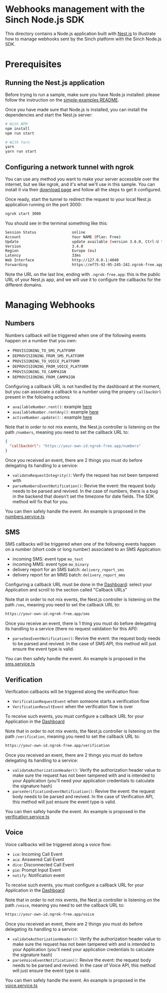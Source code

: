 # Webhooks management with the Sinch Node.js SDK

This directory contains a Node.js application built with [Nest.js](https://docs.nestjs.com/) to illustrate how to manage webhooks sent by the Sinch platform with the Sinch Node.js SDK.

# Prerequisites

## Running the Nest.js application

Before trying to run a sample, make sure you have Node.js installed: please follow the instruction on the [simple-examples README](../simple-examples/README.md).

Once you have made sure that Node.js is installed, you can install the dependencies and start the Nest.js server:

```bash
# With NPM
npm install
npm run start

# With Yarn
yarn
yarn run start
```

## Configuring a network tunnel with ngrok

You can use any method you want to make your server accessible over the internet, but we like ngrok, and it's what we'll use in this sample. You can install it via their [download page](https://ngrok.com/download) and follow all the steps to get it configured.

Once ready, start the tunnel to redirect the request to your local Nest.js application running on the port 3000:

```bash
ngrok start 3000
```

You should see in the terminal something like this:
```bash
Session Status                online                                                                 
Account                       Your NAME (Plan: Free)                                              
Update                        update available (version 3.6.0, Ctrl-U to update)                     
Version                       3.4.0                                                                  
Region                        Europe (eu)                                                            
Latency                       33ms                                                                   
Web Interface                 http://127.0.0.1:4040                                                  
Forwarding                    https://ef75-92-95-245-242.ngrok-free.app -> http://localhost:3000
```
Note the URL on the last line, ending with `.ngrok-free.app`: this is the public URL of your Nest.js app, and we will use it to configure the callbacks for the different domains.

# Managing Webhooks

## Numbers

Numbers callback will be triggered when one of the following events happen on a number that you own:
 - `PROVISIONING_TO_SMS_PLATFORM`
 - `DEPROVISIONING_FROM_SMS_PLATFORM`
 - `PROVISIONING_TO_VOICE_PLATFORM`
 - `DEPROVISIONING_FROM_VOICE_PLATFORM`
 - `PROVISIONING_TO_CAMPAIGN`
 - `DEPROVISIONING_FROM_CAMPAIGN`

Configuring a callback URL is not handled by the dashboard at the moment, but you can associate a callback to a number using the propery `callbackUrl` present in the following actions:
 - `availableNumber.rent()`: example [here](../simple-examples/src/numbers/available/rent.ts)
 - `availableNumber.rentAny()`: example [here](../simple-examples/src/numbers/available/rentAny.ts)
 - `activeNumber.update()`: : example [here](../simple-examples/src/numbers/active/update.ts)

Note that in order to not mix events, the Nest.js controller is listening on the path `/numbers`, meaning you need to set the callback URL to:

```json
{
  "callbackUrl": "https://your-own-id.ngrok-free.app/numbers"
}
```

Once you received an event, there are 2 things you must do before delegating its handling to a service:
 - `validateRequestIntegrity()`: Verify the request has not been tampered with
 - `parseNumbersEventNotification()`: Revive the event: the request body needs to be parsed and revived. In the case of numbers, there is a bug in the backend that doesn't set the timezone for date fields. The SDK method will fix that for you.

You can then safely handle the event. An example is proposed in the [numbers.service.ts](./src/services/numbers.service.ts)

## SMS
SMS callbacks will be triggered when one of the following events happen on a number (short code or long number) associated to an SMS Application:
 - incoming SMS: event type `mo_text`
 - incoming MMS: event type `mo_binary`
 - delivery report for an SMS batch: `delivery_report_sms`
 - delivery report for an MMS batch: `delivery_report_mms`

Configuring a callback URL must be done in the [Dashboard](https://dashboard.sinch.com/sms/api/services): select your Application and scroll to the section called "Callback URLs"

Note that in order to not mix events, the Nest.js controller is listening on the path `/sms`, meaning you need to set the callback URL to:
```bash
https://your-own-id.ngrok-free.app/sms
```

Once you receive an event, there is 1 thing you must do before delegating its handling to a service (there no request validation for this API):
- `parseSmsEventNotification()`: Revive the event: the request body needs to be parsed and revived. In the case of SMS API, this method will just ensure the event type is valid.

You can then safely handle the event. An example is proposed in the [sms.service.ts](./src/services/sms.service.ts)

## Verification
Verification callbacks will be triggered along the verification flow:
 - `VerificationRequestEvent` when someone starts a verification flow
 - `VerificationResultEvent` when the verification flow is over

To receive such events, you must configure a callback URL for your Application in the [Dashboard](https://dashboard.sinch.com/verification/apps)

Note that in order to not mix events, the Nest.js controller is listening on the path `/verification`, meaning you need to set the callback URL to:
```bash
https://your-own-id.ngrok-free.app/verification
```

Once you received an event, there are 2 things you must do before delegating its handling to a service:
 - `validateAuthorizationHeader()`: Verify the authorization header value to make sure the request has not been tampered with and is intended to your Application (you'll need your application credentials to calculate the signature hash)
 - `parseVerificationEventNotification()`: Revive the event: the request body needs to be parsed and revived. In the case of Verification API, this method will just ensure the event type is valid.

You can then safely handle the event. An example is proposed in the [verification.service.ts](./src/services/verification.service.ts)

## Voice
Voice callbacks will be triggered along a voice flow:
 - `ice`: Incoming Call Event
 - `aca`: Answered Call Event
 - `dice`: Disconnected Call Event
 - `pie`: Prompt Input Event
 - `notify`: Notification event

To receive such events, you must configure a callback URL for your Application in the [Dashboard](https://dashboard.sinch.com/voice/apps)

Note that in order to not mix events, the Nest.js controller is listening on the path `/voice`, meaning you need to set the callback URL to:
```bash
https://your-own-id.ngrok-free.app/voice
```

Once you received an event, there are 2 things you must do before delegating its handling to a service:
- `validateAuthorizationHeader()`: Verify the authorization header value to make sure the request has not been tampered with and is intended to your Application (you'll need your application credentials to calculate the signature hash)
- `parseVoiceEventNotification()`: Revive the event: the request body needs to be parsed and revived. In the case of Voice API, this method will just ensure the event type is valid.

You can then safely handle the event. An example is proposed in the [voice.service.ts](./src/services/voice.service.ts)
